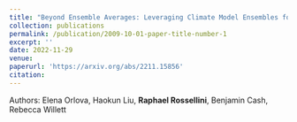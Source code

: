 ```yaml
---
title: "Beyond Ensemble Averages: Leveraging Climate Model Ensembles for Subseasonal Forecasting"
collection: publications
permalink: /publication/2009-10-01-paper-title-number-1
excerpt: ''
date: 2022-11-29
venue: 
paperurl: 'https://arxiv.org/abs/2211.15856'
citation: 
---
```

Authors: Elena Orlova, Haokun Liu, **Raphael Rossellini**, Benjamin Cash, Rebecca Willett
